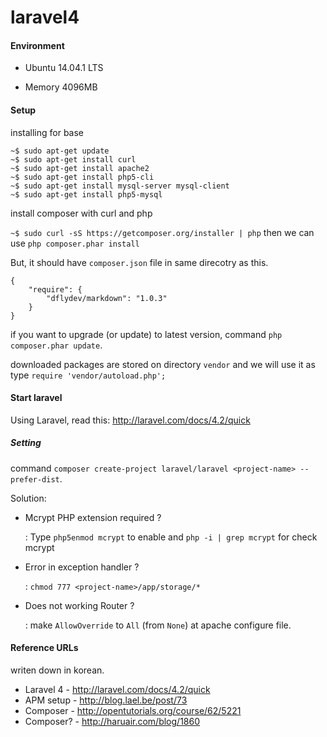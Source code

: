 laravel4
========

#### Environment

* Ubuntu 14.04.1 LTS

* Memory 4096MB

#### Setup

installing for base

```
~$ sudo apt-get update
~$ sudo apt-get install curl
~$ sudo apt-get install apache2
~$ sudo apt-get install php5-cli
~$ sudo apt-get install mysql-server mysql-client
~$ sudo apt-get install php5-mysql
```

install composer with curl and php

`~$ sudo curl -sS https://getcomposer.org/installer | php` then we can use `php composer.phar install`

But, it should have `composer.json` file in same direcotry as this.

```
{
    "require": {
        "dflydev/markdown": "1.0.3"
    }
}
````

if you want to upgrade (or update) to latest version, command `php composer.phar update`.

downloaded packages are stored on directory `vendor` and we will use it as type `require 'vendor/autoload.php';`

#### Start laravel

Using Laravel, read this: http://laravel.com/docs/4.2/quick

##### Setting

command `composer create-project laravel/laravel <project-name> --prefer-dist`.

Solution:

* Mcrypt PHP extension required ?

    : Type `php5enmod mcrypt` to enable and `php -i | grep mcrypt` for check mcrypt
     
* Error in exception handler ?

    : `chmod 777 <project-name>/app/storage/*`
    
* Does not working Router ?

    : make `AllowOverride` to `All` (from `None`) at apache configure file.

#### Reference URLs

writen down in korean.

* Laravel 4 - http://laravel.com/docs/4.2/quick
* APM setup - http://blog.lael.be/post/73
* Composer - http://opentutorials.org/course/62/5221
* Composer? - http://haruair.com/blog/1860
